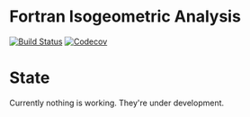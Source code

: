 # Fortran Isogeometric Analysis #

[![Build Status](https://travis-ci.org/MagB93/ForIGA.svg?branch=master)](https://travis-ci.org/MagB93/ForIGA)
[![Codecov](https://img.shields.io/codecov/c/github/codecov/example-python.svg)](https://codecov.io/gh/MagB93/ForIGA)


# State #
Currently nothing is working. They're under development.
